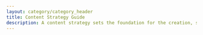 ```yaml
---
layout: category/category_header
title: Content Strategy Guide
description: A content strategy sets the foundation for the creation, structure and governance of content. It can be used for any new services, content redesigns or big changes such as Machinery of Government changes.
---
```


